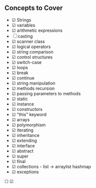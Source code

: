 ## Concepts to Cover
-  ☑ Strings
-  ☑ variables
-  ☑ arithmetic expressions
-  ☐ casting
-  ☑ scanner class
-  ☑ logical operators
-  ☑ string comparison
-  ☑ control structures
-  ☑ switch-case
-  ☑ loops
-  ☑ break
-  ☑ continue
-  ☑ string manipulation
-  ☑ methods recursion
-  ☑ passing parameters to methods
-  ☑ static
-  ☑ instance
-  ☑ constructors
-  ☑ "this" keyword
-  ☑ arrays
-  ☑ polymorphism
-  ☑ iterating
-  ☑ inheritance
-  ☑ extending 
-  ☑ interface
-  ☑ abstract
-  ☑ super
-  ☑ final
-  ☑ collections - list -> arraylist hashmap
-  ☑ exceptions



☐ ☑
